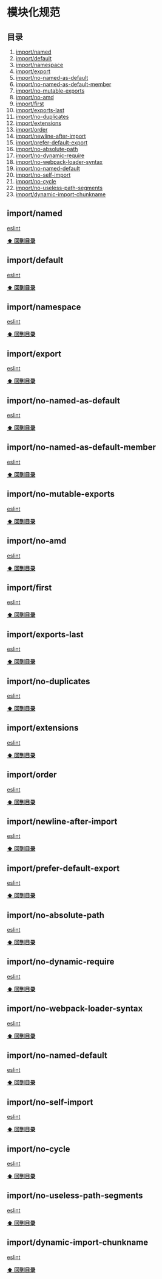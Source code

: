 # 模块化规范

## 目录

1. [import/named](#import/named)
2. [import/default](#import/default)
3. [import/namespace](#import/namespace)
4. [import/export](#import/export)
5. [import/no-named-as-default](#import/no-named-as-default)
6. [import/no-named-as-default-member](#import/no-named-as-default-member)
7. [import/no-mutable-exports](#import/no-mutable-exports)
8. [import/no-amd](#import/no-amd)
9. [import/first](#import/first)
10. [import/exports-last](#import/exports-last)
11. [import/no-duplicates](#import/no-duplicates)
12. [import/extensions](#import/extensions)
13. [import/order](#import/order)
14. [import/newline-after-import](#import/newline-after-import)
15. [import/prefer-default-export](#import/prefer-default-export)
16. [import/no-absolute-path](#import/no-absolute-path)
17. [import/no-dynamic-require](#import/no-dynamic-require)
18. [import/no-webpack-loader-syntax](#import/no-webpack-loader-syntax)
19. [import/no-named-default](#import/no-named-default)
20. [import/no-self-import](#import/no-self-import)
21. [import/no-cycle](#import/no-cycle)
22. [import/no-useless-path-segments](#import/no-useless-path-segments)
23. [import/dynamic-import-chunkname](#import/dynamic-import-chunkname)

<a id='import/named'></a>
## import/named

[eslint](https://github.com/benmosher/eslint-plugin-import/blob/master/docs/rules/named.md)

**[⬆ 回到目录](#目录)**

<a id='import/default'></a>
## import/default

[eslint](https://github.com/benmosher/eslint-plugin-import/blob/master/docs/rules/default.md)

**[⬆ 回到目录](#目录)**

<a id='import/namespace'></a>
## import/namespace

[eslint](https://github.com/benmosher/eslint-plugin-import/blob/master/docs/rules/namespace.md)

**[⬆ 回到目录](#目录)**

<a id='import/export'></a>
## import/export

[eslint](https://github.com/benmosher/eslint-plugin-import/blob/master/docs/rules/export.md)

**[⬆ 回到目录](#目录)**

<a id='import/no-named-as-default'></a>
## import/no-named-as-default

[eslint](https://github.com/benmosher/eslint-plugin-import/blob/master/docs/rules/no-named-as-default.md)

**[⬆ 回到目录](#目录)**

<a id='import/no-named-as-default-member'></a>
## import/no-named-as-default-member

[eslint](https://github.com/benmosher/eslint-plugin-import/blob/master/docs/rules/no-named-as-default-member.md)

**[⬆ 回到目录](#目录)**

<a id='import/no-mutable-exports'></a>
## import/no-mutable-exports

[eslint](https://github.com/benmosher/eslint-plugin-import/blob/master/docs/rules/no-mutable-exports.md)

**[⬆ 回到目录](#目录)**

<a id='import/no-amd'></a>
## import/no-amd

[eslint](https://github.com/benmosher/eslint-plugin-import/blob/master/docs/rules/no-amd.md)

**[⬆ 回到目录](#目录)**

<a id='import/first'></a>
## import/first

[eslint](https://github.com/benmosher/eslint-plugin-import/blob/master/docs/rules/first.md)

**[⬆ 回到目录](#目录)**

<a id='import/exports-last'></a>
## import/exports-last

[eslint](https://github.com/benmosher/eslint-plugin-import/blob/master/docs/rules/exports-last.md)

**[⬆ 回到目录](#目录)**

<a id='import/no-duplicates'></a>
## import/no-duplicates

[eslint](https://github.com/benmosher/eslint-plugin-import/blob/master/docs/rules/no-duplicates.md)

**[⬆ 回到目录](#目录)**

<a id='import/extensions'></a>
## import/extensions

[eslint](https://github.com/benmosher/eslint-plugin-import/blob/master/docs/rules/extensions.md)

**[⬆ 回到目录](#目录)**

<a id='import/order'></a>
## import/order

[eslint](https://github.com/benmosher/eslint-plugin-import/blob/master/docs/rules/order.md)

**[⬆ 回到目录](#目录)**

<a id='import/newline-after-import'></a>
## import/newline-after-import

[eslint](https://github.com/benmosher/eslint-plugin-import/blob/master/docs/rules/newline-after-import.md)

**[⬆ 回到目录](#目录)**

<a id='import/prefer-default-export'></a>
## import/prefer-default-export

[eslint](https://github.com/benmosher/eslint-plugin-import/blob/master/docs/rules/prefer-default-export.md)

**[⬆ 回到目录](#目录)**

<a id='import/no-absolute-path'></a>
## import/no-absolute-path

[eslint](https://github.com/benmosher/eslint-plugin-import/blob/master/docs/rules/no-absolute-path.md)

**[⬆ 回到目录](#目录)**

<a id='import/no-dynamic-require'></a>
## import/no-dynamic-require

[eslint](https://github.com/benmosher/eslint-plugin-import/blob/master/docs/rules/no-dynamic-require.md)

**[⬆ 回到目录](#目录)**

<a id='import/no-webpack-loader-syntax'></a>
## import/no-webpack-loader-syntax

[eslint](https://github.com/benmosher/eslint-plugin-import/blob/master/docs/rules/no-webpack-loader-syntax.md)

**[⬆ 回到目录](#目录)**

<a id='import/no-named-default'></a>
## import/no-named-default

[eslint](https://github.com/benmosher/eslint-plugin-import/blob/master/docs/rules/no-named-default.md)

**[⬆ 回到目录](#目录)**

<a id='import/no-self-import'></a>
## import/no-self-import

[eslint](https://github.com/benmosher/eslint-plugin-import/blob/master/docs/rules/no-self-import.md)

**[⬆ 回到目录](#目录)**

<a id='import/no-cycle'></a>
## import/no-cycle

[eslint](https://github.com/benmosher/eslint-plugin-import/blob/master/docs/rules/no-cycle.md)

**[⬆ 回到目录](#目录)**

<a id='import/no-useless-path-segments'></a>
## import/no-useless-path-segments

[eslint](https://github.com/benmosher/eslint-plugin-import/blob/master/docs/rules/no-useless-path-segments.md)

**[⬆ 回到目录](#目录)**

<a id='import/dynamic-import-chunkname'></a>
## import/dynamic-import-chunkname

[eslint](https://github.com/benmosher/eslint-plugin-import/blob/master/docs/rules/dynamic-import-chunkname.md)

**[⬆ 回到目录](#目录)**

